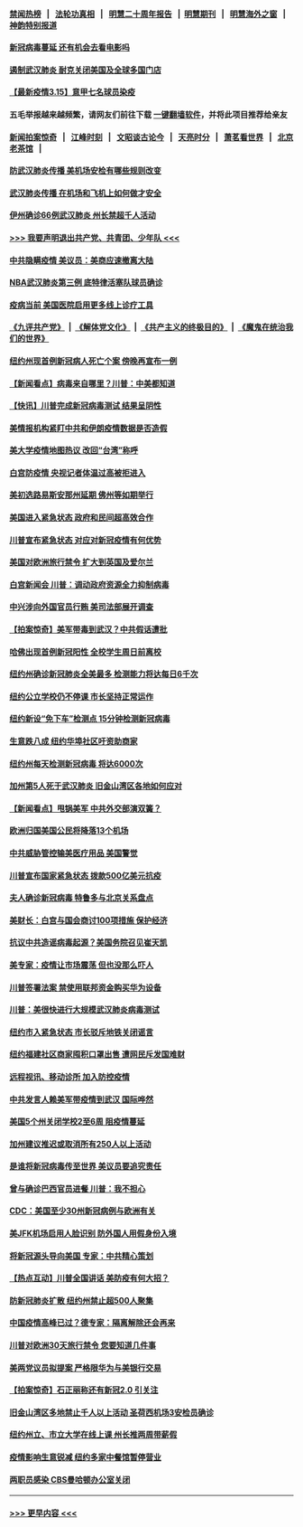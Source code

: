 #### [禁闻热榜](热点新闻.md?=0)  &nbsp;&nbsp;|&nbsp;&nbsp; [法轮功真相](https://github.com/gfw-breaker/truth/blob/master/README.md?=0) &nbsp;&nbsp;|&nbsp;&nbsp; [明慧二十周年报告](https://github.com/gfw-breaker/mh-reports/blob/master/README.md?=0) &nbsp;&nbsp;|&nbsp;&nbsp;[明慧期刊](https://github.com/gfw-breaker/mh-qikan) &nbsp;&nbsp;|&nbsp;&nbsp; [明慧海外之窗](https://github.com/gfw-breaker/mh-news/blob/master/README.md?=0) &nbsp;&nbsp;|&nbsp;&nbsp; [神韵特别报道](https://github.com/gfw-breaker/mh-news/blob/master/shenyun.md?=0)
#### [新冠病毒蔓延 还有机会去看电影吗](../pages/nsc412/n11942385.md?t=03160202) 
#### [遏制武汉肺炎 耐克关闭美国及全球多国门店](../pages/nsc412/n11942366.md?t=03160202) 
#### [【最新疫情3.15】意甲七名球员染疫](../pages/nsc412/n11940988.md?t=03160202) 
#### 五毛举报越来越频繁，请网友们前往下载 [一键翻墙软件](https://github.com/gfw-breaker/ssr-accounts)，并将此项目推荐给亲友
#### [新闻拍案惊奇](https://github.com/gfw-breaker/banned-news/blob/master/pages/link4.md) &nbsp;&nbsp;|&nbsp;&nbsp; [江峰时刻](https://github.com/gfw-breaker/banned-news/blob/master/pages/link4.md) &nbsp;&nbsp;|&nbsp;&nbsp; [文昭谈古论今](https://github.com/gfw-breaker/banned-news/blob/master/pages/link4.md) &nbsp;&nbsp;|&nbsp;&nbsp; [天亮时分](https://github.com/gfw-breaker/banned-news/blob/master/pages/link4.md) &nbsp;&nbsp;|&nbsp;&nbsp; [萧茗看世界](https://github.com/gfw-breaker/banned-news/blob/master/pages/link4.md) &nbsp;&nbsp;|&nbsp;&nbsp; [北京老茶馆](https://github.com/gfw-breaker/banned-news/blob/master/pages/link4.md) &nbsp;&nbsp;|&nbsp;&nbsp; 
#### [防武汉肺炎传播 美机场安检有哪些规则改变](../pages/nsc412/n11939497.md?t=03160202) 
#### [武汉肺炎传播 在机场和飞机上如何做才安全](../pages/nsc412/n11928171.md?t=03160202) 
#### [伊州确诊66例武汉肺炎 州长禁超千人活动](../pages/nsc412/n11941564.md?t=03160202) 
#### [>>> 我要声明退出共产党、共青团、少年队 <<<](https://github.com/begood0513/goodnews/blob/master/quit/letter.md) 
#### [中共隐瞒疫情 美议员：美商应速撤离大陆](../pages/nsc412/n11941407.md?t=03160202) 
#### [NBA武汉肺炎第三例 底特律活塞队球员确诊](../pages/nsc412/n11941282.md?t=03160202) 
#### [疫病当前 美国医院启用更多线上诊疗工具](../pages/nsc412/n11941300.md?t=03160202) 
#### [《九评共产党》](https://github.com/begood0513/9ping.md/blob/master/README.md) &nbsp;|&nbsp; [《解体党文化》](../../../../jtdwh.md/blob/master/README.md)  &nbsp;|&nbsp; [《共产主义的终极目的》](../../../../gczydzjmd.md/blob/master/README.md) &nbsp;|&nbsp; [《魔鬼在统治我们的世界》](../../../../mgztzwmdsj.md/blob/master/README.md) 
#### [纽约州现首例新冠病人死亡个案  傍晚再宣布一例](../pages/nsc412/n11941340.md?t=03160202) 
#### [【新闻看点】病毒来自哪里？川普：中美都知道](../pages/nsc412/n11940769.md?t=03160202) 
#### [【快讯】川普完成新冠病毒测试 结果呈阴性](../pages/nsc412/n11941045.md?t=03160202) 
#### [美情报机构紧盯中共和伊朗疫情数据是否造假](../pages/nsc412/n11940875.md?t=03160202) 
#### [美大学疫情地图热议 改回“台湾”称呼](../pages/nsc412/n11940365.md?t=03160202) 
#### [白宫防疫情 央视记者体温过高被拒进入](../pages/nsc412/n11940841.md?t=03160202) 
#### [美初选路易斯安那州延期 佛州等如期举行](../pages/nsc412/n11940614.md?t=03160202) 
#### [美国进入紧急状态 政府和民间超高效合作](../pages/nsc412/n11940720.md?t=03160202) 
#### [川普宣布紧急状态 对应对新冠疫情有何优势](../pages/nsc412/n11940632.md?t=03160202) 
#### [美国对欧洲旅行禁令 扩大到英国及爱尔兰](../pages/nsc412/n11940647.md?t=03160202) 
#### [白宫新闻会 川普：调动政府资源全力抑制病毒](../pages/nsc412/n11940558.md?t=03160202) 
#### [中兴涉向外国官员行贿 美司法部展开调查](../pages/nsc412/n11940378.md?t=03160202) 
#### [【拍案惊奇】美军带毒到武汉？中共假话遭批](../pages/nsc412/n11939240.md?t=03160202) 
#### [哈佛出现首例新冠阳性  全校学生周日前离校](../pages/nsc412/n11939759.md?t=03160202) 
#### [纽约州确诊新冠肺炎全美最多  检测能力将达每日6千次](../pages/nsc412/n11939581.md?t=03160202) 
#### [纽约公立学校仍不停课 市长坚持正常运作](../pages/nsc412/n11939557.md?t=03160202) 
#### [纽约新设“免下车”检测点  15分钟检测新冠病毒](../pages/nsc412/n11939513.md?t=03160202) 
#### [生意跌八成  纽约华埠社区吁资助商家](../pages/nsc412/n11939562.md?t=03160202) 
#### [纽约州每天检测新冠病毒  将达6000次](../pages/nsc412/n11939510.md?t=03160202) 
#### [加州第5人死于武汉肺炎 旧金山湾区各地如何应对](../pages/nsc412/n11939263.md?t=03160202) 
#### [【新闻看点】甩锅美军 中共外交部演双簧？](../pages/nsc412/n11938828.md?t=03160202) 
#### [欧洲归国美国公民将降落13个机场](../pages/nsc412/n11939026.md?t=03160202) 
#### [中共威胁管控输美医疗用品 美国警觉](../pages/nsc412/n11938602.md?t=03160202) 
#### [川普宣布国家紧急状态 拨款500亿美元抗疫](../pages/nsc412/n11939032.md?t=03160202) 
#### [夫人确诊新冠病毒 特鲁多与北京关系盘点](../pages/nsc412/n11938748.md?t=03160202) 
#### [美财长：白宫与国会商讨100项措施 保护经济](../pages/nsc412/n11938829.md?t=03160202) 
#### [抗议中共造谣病毒起源？美国务院召见崔天凯](../pages/nsc412/n11938747.md?t=03160202) 
#### [美专家：疫情让市场震荡 但也没那么吓人](../pages/nsc412/n11938573.md?t=03160202) 
#### [川普签署法案 禁使用联邦资金购买华为设备](../pages/nsc412/n11938279.md?t=03160202) 
#### [川普：美很快进行大规模武汉肺炎病毒测试](../pages/nsc412/n11938523.md?t=03160202) 
#### [纽约市入紧急状态  市长驳斥地铁关闭谣言](../pages/nsc412/n11937384.md?t=03160202) 
#### [纽约福建社区商家囤积口罩出售 遭网民斥发国难财](../pages/nsc412/n11937354.md?t=03160202) 
#### [远程视讯、移动诊所  加入防控疫情](../pages/nsc412/n11937370.md?t=03160202) 
#### [中共发言人赖美军带疫情到武汉 国际哗然](../pages/nsc412/n11936484.md?t=03160202) 
#### [美国5个州关闭学校2至6周 阻疫情蔓延](../pages/nsc412/n11937190.md?t=03160202) 
#### [加州建议推迟或取消所有250人以上活动](../pages/nsc412/n11937373.md?t=03160202) 
#### [是谁将新冠病毒传至世界 美议员要追究责任](../pages/nsc412/n11936827.md?t=03160202) 
#### [曾与确诊巴西官员进餐 川普：我不担心](../pages/nsc412/n11936958.md?t=03160202) 
#### [CDC：美国至少30州新冠病例与欧洲有关](../pages/nsc412/n11936623.md?t=03160202) 
#### [美JFK机场启用人脸识别 防外国人用假身份入境](../pages/nsc412/n11936511.md?t=03160202) 
#### [将新冠源头导向美国 专家：中共精心策划](../pages/nsc412/n11936432.md?t=03160202) 
#### [【热点互动】川普全国讲话 美防疫有何大招？](../pages/nsc412/n11936288.md?t=03160202) 
#### [防新冠肺炎扩散 纽约州禁止超500人聚集](../pages/nsc412/n11936400.md?t=03160202) 
#### [中国疫情高峰已过？德专家：隔离解除还会再来](../pages/nsc412/n11935994.md?t=03160202) 
#### [川普对欧洲30天旅行禁令 您要知道几件事](../pages/nsc412/n11935870.md?t=03160202) 
#### [美两党议员拟提案 严格限华为与美银行交易](../pages/nsc412/n11935733.md?t=03160202) 
#### [【拍案惊奇】石正丽称还有新冠2.0 引关注](../pages/nsc412/n11934119.md?t=03160202) 
#### [旧金山湾区多地禁止千人以上活动  圣荷西机场3安检员确诊](../pages/nsc412/n11934646.md?t=03160202) 
#### [纽约州立、市立大学在线上课 州长推两周带薪假](../pages/nsc412/n11934353.md?t=03160202) 
#### [疫情影响生意锐减  纽约多家中餐馆暂停营业](../pages/nsc412/n11934327.md?t=03160202) 
#### [两职员感染  CBS曼哈顿办公室关闭](../pages/nsc412/n11934324.md?t=03160202) 

----
#### [ >>> 更早内容 <<< ](../indexes/nsc412-earlier.md)
